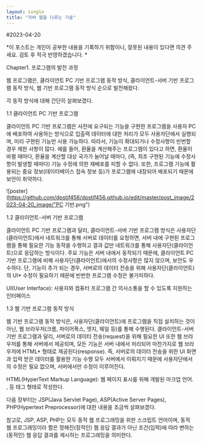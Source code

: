```yaml
---
layout: single
title: "자바 웹을 다루는 기술" 
---
```


#2023-04-20

*이 포스트는 개인이 공부한 내용을 기록하기 위함이니, 잘못된 내용이 있다면 의견 주세요. 검토 후 적극 반영하겠습니다. *

Chapter1. 프로그램의 발전 과정

웹 프로그램은, 클라이언트 PC 기반 프로그램 동작 방식, 클라이언트-서버 기반 프로그램 동작 방식, 웹 기반 프로그램 동작 방식 순으로 발전해왔다.

각 동작 방식에 대해 간단히 살펴보겠다.

1.1 클라이언트 PC 기반 프로그램

클라이언트 PC 기반 프로그램은 사전에 요구되는 기능을 구현한 프로그램을 사용자 PC에 배포하여 사용하는 방식으로 입출력 데이터에 대한 처리가 모두 사용자단에서 실행되며, 미리 구현된 기능만 사용 가능하다. 따라서, 기능이 확대되거나 수정사항이 빈번할 경우 제한 사항이 많다. 예를 들어, 환율을 계산해주는 프로그램이 있다고 하면, 환율이 바뀔 때마다, 환율을 계산할 대상 국가가 늘어날 때마다, (즉, 최초 구현된 기능에 수정사항이 발생할 때마다)  기능 수정에 의한 재배포를 피할 수 없다. 또한,  프로그램 기능에 활용되는 중요 정보(데이터베이스 접속 정보 등)가 프로그램에 내장되어 배포되기 때문에 보안이 취약하다.

![poster](https://github.com/dpstjf456/dpstjf456.github.io/edit/master/post_image/2023-04-20_image/"PC 기반.png")

1.2 클라이언트-서버 기반 프로그램

클라이언트 PC 기반 프로그램과 달리, 클라이언트-서버 기반 프로그램 방식은 사용자단(클라이언트)에서 네트워크를 통해 서버로 데이터를 요청하면, 서버 내에 구현된 프로그램을 통해 필요한 기능 동작을 수행하고 결과 값만 네트워크를 통해 사용자단(클라이언트)으로 응답하는 방식이다. 주요 기능은 서버 내에서 동작되기 때문에, 클라이언트 PC 기반 프로그램에 비해  사용자단(클라이언트)에서의 수정사항은 많지 않으며, 보안도 우수하다. 단, 기능이 추가 되는 경우, 서버로의 데이터 전송을 위해 사용자단(클라이언트)의 UI* 수정이 필요하기 때문에 빈번한 프로그램 수정은 불가피하다.

UI(User Interface): 사용자와 컴퓨터 프로그램 간 의사소통을 할 수 있도록 지원하는 인터페이스



1.3 웹 기반 프로그램 동작 방식

웹 기반 프로그램 동작 방식은, 사용자단(클라이언트)에 프로그램을 직접 설치하는 것이 아닌, 웹 브라우저(크롬, 파이어폭스, 엣지, 웨일 등)를 통해 수행된다. 클라이언트-서버 기반 프로그램과 달리, 서버로의 데이터 전송(request)을 위해 필요한 UI 또한 웹 브라우저를 통해 서버에서 제공되며, 모든 기능은 서버 내에서 처리되어 마찬가지로 웹 브라우저에 HTML* 형태로 제공된다(response).  즉, 서버로의 데이터 전송을 위한 UI 화면과 입력 받은 데이터를 활용한 기능 수행 모두 서버에서 이뤄지기 때문에 사용자단에서의 수정은 필요 없으며, 서버에서만 수정이 이루어진다.



HTML(HyperText Markup Language): 웹 페이지 표시를 위해 개발된 마크업 언어. <head>, <body> 등 태그 형태로 작성한다.

다음 장부터는  JSP(Java Servlet Page), ASP(Active Server Pages), PHP(Hypertext Preprocessor)에 대한 내용을 조금씩 살펴보겠다.

참고로, JSP, ASP, PHP는 모두 동적 웹 프로그래밍을 위한 스크립트 언어이며, 동적 웹 프로그래밍이라 함은 정해진(정적인) 웹 응답 결과가 아닌 조건(입력)에 따라 변하는(동적인) 웹 응답 결과를 제시하는 프로그래밍을 의미한다. 
